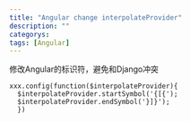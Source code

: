 ```yaml
---
title: "Angular change interpolateProvider"
description: ""
categorys: 
tags: [Angular]
---
```



修改Angular的标识符，避免和Django冲突

    xxx.config(function($interpolateProvider){
      $interpolateProvider.startSymbol('{[{');
      $interpolateProvider.endSymbol('}]}');
      })
